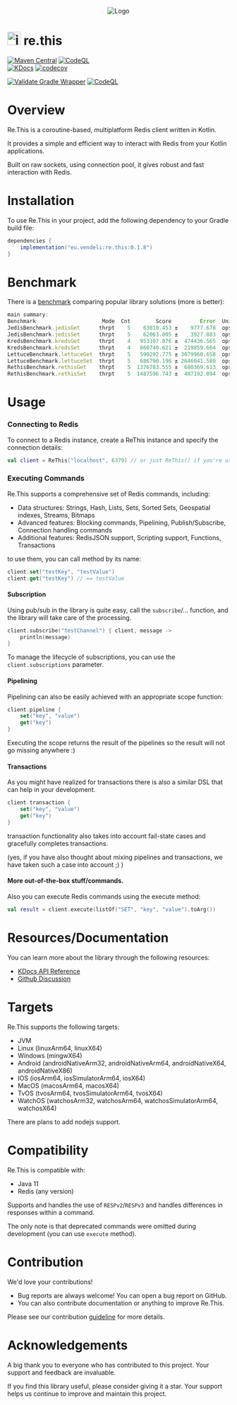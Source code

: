 <p align="center">
  <img src="./assets/logo.png" alt="Logo" />
</p>

# <img src="./assets/logo-icon.svg" alt="icon" height="30" /> re.this

[![Maven Central](https://img.shields.io/maven-central/v/eu.vendeli/re.this?style=flat&label=Maven&logo=apache-maven)](https://search.maven.org/artifact/eu.vendeli/re.this) [![CodeQL](https://github.com/vendelieu/re.this/actions/workflows/github-code-scanning/codeql/badge.svg)](https://github.com/vendelieu/re.this/actions/workflows/github-code-scanning/codeql)\
[![KDocs](https://img.shields.io/static/v1?label=Dokka&message=KDocs&color=blue&logo=kotlin)](https://vendelieu.github.io/re.this/)
[![codecov](https://codecov.io/gh/vendelieu/re.this/graph/badge.svg?token=F8SY97KR17)](https://codecov.io/gh/vendelieu/re.this)

[![Validate Gradle Wrapper](https://github.com/vendelieu/re.this/actions/workflows/gradle-wrapper-validation.yml/badge.svg)](https://github.com/vendelieu/re.this/actions/workflows/gradle-wrapper-validation.yml)
[![CodeQL](https://github.com/vendelieu/re.this/actions/workflows/github-code-scanning/codeql/badge.svg)](https://github.com/vendelieu/re.this/actions/workflows/github-code-scanning/codeql)

# Overview

Re.This is a coroutine-based, multiplatform Redis client written in Kotlin.

It provides a simple and efficient way to interact with Redis from your Kotlin applications.

Built on raw sockets, using connection pool, it gives robust and fast interaction with Redis.

# Installation

To use Re.This in your project, add the following dependency to your Gradle build file:

```gradle
dependencies {
    implementation("eu.vendeli:re.this:0.1.8")
}
```

# Benchmark

There is
a [benchmark](https://github.com/vendelieu/re.this/tree/master/benchmarks/src/main/kotlin/eu/vendeli/rethis/benchmarks)
comparing popular library solutions (more is better):

```javascript
main summary:
Benchmark                     Mode  Cnt        Score         Error  Units
JedisBenchmark.jedisGet      thrpt    5    63010.453 ±    9777.678  ops/s
JedisBenchmark.jedisSet      thrpt    5    62063.005 ±    3927.883  ops/s
KredsBenchmark.kredsGet      thrpt    4   953107.876 ±  474436.565  ops/s
KredsBenchmark.kredsSet      thrpt    4   860740.621 ±  219859.604  ops/s
LettuceBenchmark.lettuceGet  thrpt    5   590292.775 ± 3079960.658  ops/s
LettuceBenchmark.lettuceSet  thrpt    5   686790.196 ± 2646041.580  ops/s
RethisBenchmark.rethisGet    thrpt    5  1376783.555 ±  680369.613  ops/s
RethisBenchmark.rethisSet    thrpt    5  1487596.743 ±  487192.094  ops/s
```

# Usage

### Connecting to Redis

To connect to a Redis instance, create a ReThis instance and specify the connection details:

```kotlin
val client = ReThis("localhost", 6379) // or just ReThis() if you're using default connection settings 
```

### Executing Commands

Re.This supports a comprehensive set of Redis commands, including:

* Data structures: Strings, Hash, Lists, Sets, Sorted Sets, Geospatial indexes, Streams, Bitmaps
* Advanced features: Blocking commands, Pipelining, Publish/Subscribe, Connection handling commands
* Additional features: RedisJSON support, Scripting support, Functions, Transactions

to use them, you can call method by its name:

```kotlin
client.set("testKey", "testValue")
client.get("testKey") // == testValue
```

#### Subscription

Using pub/sub in the library is quite easy, call the `subscribe`/... function,
and the library will take care of the processing.

```kotlin
client.subscribe("testChannel") { client, message ->
    println(message)
}
```

To manage the lifecycle of subscriptions, you can use the `client.subscriptions` parameter.

#### Pipelining

Pipelining can also be easily achieved with an appropriate scope function:

```kotlin
client.pipeline {
    set("key", "value")
    get("key")
}
```

Executing the scope returns the result of the pipelines so the result will not go missing anywhere :)

#### Transactions

As you might have realized for transactions there is also a similar DSL that can help in your development.

```kotlin
client.transaction {
    set("key", "value")
    get("key")
}
```

transaction functionality also takes into account fail-state cases and gracefully completes transactions.

(yes, if you have also thought about mixing pipelines and transactions, we have taken such a case into account ;) )

#### More out-of-the-box stuff/commands.

Also you can execute Redis commands using the execute method:

```kotlin
val result = client.execute(listOf("SET", "key", "value").toArg())
```

# Resources/Documentation

You can learn more about the library through the following resources:

* [KDocs API Reference](https://vendelieu.github.io/re.this/)
* [Github Discussion](https://github.com/vendelieu/re.this/discussions)

# Targets

Re.This supports the following targets:

* JVM
* Linux (linuxArm64, linuxX64)
* Windows (mingwX64)
* Android (androidNativeArm32, androidNativeArm64, androidNativeX64, androidNativeX86)
* IOS (iosArm64, iosSimulatorArm64, iosX64)
* MacOS (macosArm64, macosX64)
* TvOS (tvosArm64, tvosSimulatorArm64, tvosX64)
* WatchOS (watchosArm32, watchosArm64, watchosSimulatorArm64, watchosX64)

There are plans to add nodejs support.

# Compatibility

Re.This is compatible with:

- Java 11
- Redis (any version)

Supports and handles the use of `RESPv2`/`RESPv3` and handles differences in responses within a command.

The only note is that deprecated commands were omitted during development (you can use `execute` method).

# Contribution

We'd love your contributions!

* Bug reports are always welcome! You can open a bug report on GitHub.
* You can also contribute documentation or anything to improve Re.This.

Please see our contribution [guideline](./CONTRIBUTING.md) for more details.

# Acknowledgements

A big thank you to everyone who has contributed to this project. Your support and feedback are invaluable.

If you find this library useful, please consider giving it a star. Your support helps us continue to improve and
maintain this project.
